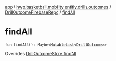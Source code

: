 [app](../../index.md) / [hwp.basketball.mobility.entitiy.drills.outcomes](../index.md) / [DrillOutcomeFirebaseRepo](index.md) / [findAll](.)

# findAll

`fun findAll(): Maybe<`[`MutableList`](https://kotlinlang.org/api/latest/jvm/stdlib/kotlin.collections/-mutable-list/index.html)`<`[`DrillOutcome`](../-drill-outcome/index.md)`>>`

Overrides [DrillOutcomeStore.findAll](../-drill-outcome-store/find-all.md)

